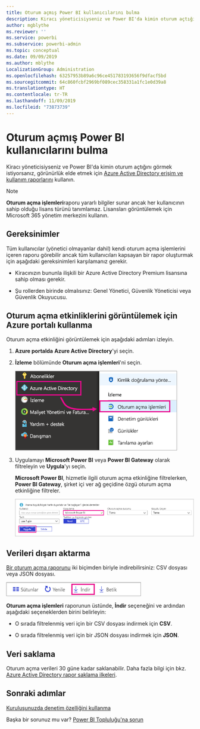 ```yaml
---
title: Oturum açmış Power BI kullanıcılarını bulma
description: Kiracı yöneticisiyseniz ve Power BI'da kimin oturum açtığını görmek istiyorsanız, görünürlük elde etmek için Azure Active Directory erişim ve kullanım raporlarını kullanabilirsiniz.
author: mgblythe
ms.reviewer: ''
ms.service: powerbi
ms.subservice: powerbi-admin
ms.topic: conceptual
ms.date: 09/09/2019
ms.author: mblythe
LocalizationGroup: Administration
ms.openlocfilehash: 63257953b89a6c96ce451783193656f9dfacf5bd
ms.sourcegitcommit: 64c860fcbf2969bf089cec358331a1fc1e0d39a8
ms.translationtype: HT
ms.contentlocale: tr-TR
ms.lasthandoff: 11/09/2019
ms.locfileid: "73873739"
---
```

# <a name="find-power-bi-users-that-have-signed-in"></a>Oturum açmış Power BI kullanıcılarını bulma

Kiracı yöneticisiyseniz ve Power BI'da kimin oturum açtığını görmek istiyorsanız, görünürlük elde etmek için [Azure Active Directory erişim ve kullanım raporlarını](/azure/active-directory/reports-monitoring/concept-sign-ins) kullanın.

> [!NOTE]
> **Oturum açma işlemleri**raporu yararlı bilgiler sunar ancak her kullanıcının sahip olduğu lisans türünü tanımlamaz. Lisansları görüntülemek için Microsoft 365 yönetim merkezini kullanın.

## <a name="requirements"></a>Gereksinimler

Tüm kullanıcılar (yönetici olmayanlar dahil) kendi oturum açma işlemlerini içeren raporu görebilir ancak tüm kullanıcıları kapsayan bir rapor oluşturmak için aşağıdaki gereksinimleri karşılamanız gerekir.

* Kiracınızın bununla ilişkili bir Azure Active Directory Premium lisansına sahip olması gerekir.

* Şu rollerden birinde olmalısınız: Genel Yönetici, Güvenlik Yöneticisi veya Güvenlik Okuyucusu.

## <a name="use-the-azure-portal-to-view-sign-ins"></a>Oturum açma etkinliklerini görüntülemek için Azure portalı kullanma

Oturum açma etkinliğini görüntülemek için aşağıdaki adımları izleyin.

1. **Azure portalda** **Azure Active Directory**'yi seçin.

1. **İzleme** bölümünde **Oturum açma işlemleri**'ni seçin.
   
    ![Azure arabiriminin, Azure Active Directory ve Oturum Açma işlemleri seçenekleri vurgulanmış ekran görüntüsü.](media/service-admin-access-usage/azure-portal-sign-ins.png)

1. Uygulamayı **Microsoft Power BI** veya **Power BI Gateway** olarak filtreleyin ve **Uygula**'yı seçin.

    **Microsoft Power BI**, hizmetle ilgili oturum açma etkinliğine filtrelerken, **Power BI Gateway**, şirket içi ver ağ geçidine özgü oturum açma etkinliğine filtreler.
   
    ![Oturum açma işlemleri filtresinin, Uygulamalar alanı vurgulanmış ekran görüntüsü.](media/service-admin-access-usage/sign-in-filter.png)

## <a name="export-the-data"></a>Verileri dışarı aktarma

[Bir oturum açma raporunu](/azure/active-directory/reports-monitoring/quickstart-download-sign-in-report) iki biçimden biriyle indirebilirsiniz: CSV dosyası veya JSON dosyası.

![İndirme düğmesinin ekran görüntüsü.](media/service-admin-access-usage/download-sign-in-data-csv.png)

**Oturum açma işlemleri** raporunun üstünde, **İndir** seçeneğini ve ardından aşağıdaki seçeneklerden birini belirleyin:

* O sırada filtrelenmiş veri için bir CSV dosyası indirmek için **CSV**.

* O sırada filtrelenmiş veri için bir JSON dosyası indirmek için **JSON**.

## <a name="data-retention"></a>Veri saklama

Oturum açma verileri 30 güne kadar saklanabilir. Daha fazla bilgi için bkz. [Azure Active Directory rapor saklama ilkeleri](/azure/active-directory/reports-monitoring/reference-reports-data-retention).

## <a name="next-steps"></a>Sonraki adımlar

[Kuruluşunuzda denetim özelliğini kullanma](service-admin-auditing.md)

Başka bir sorunuz mu var? [Power BI Topluluğu'na sorun](https://community.powerbi.com/)